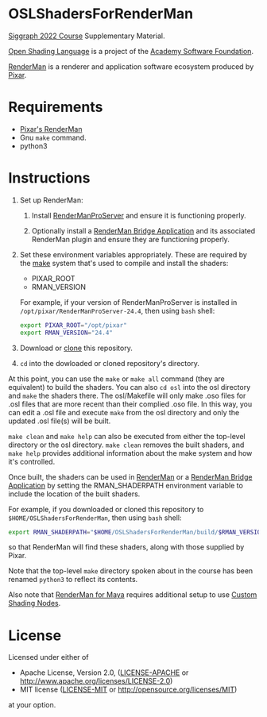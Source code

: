 # OSLShadersForRenderMan
[Siggraph 2022 Course](https://s2022.siggraph.org/presentation/?id=gensub_113&sess=sess204) Supplementary Material.

[Open Shading Language](https://github.com/AcademySoftwareFoundation/OpenShadingLanguage) is a project of the [Academy Software Foundation](https://www.aswf.io/projects).

[RenderMan](https://renderman.pixar.com/product) is a renderer and application software ecosystem produced by [Pixar](https://www.pixar.com).

# Requirements
* [Pixar's RenderMan](https://renderman.pixar.com)
* Gnu `make` command.
* python3

# Instructions
1. Set up RenderMan:

    1. Install [RenderManProServer](https://renderman.pixar.com/store) and ensure it is functioning properly.

    1. Optionally install a [RenderMan Bridge Application](https://renderman.pixar.com/bridge-tools) and its associated RenderMan plugin and ensure they are functioning properly.

1. Set these environment variables appropriately. These are required by the [make](https://www.gnu.org/software/make/manual/) system that's used to compile and install the shaders:
    * PIXAR_ROOT
    * RMAN_VERSION

    For example, if your version of RenderManProServer is installed in
    `/opt/pixar/RenderManProServer-24.4`, then using `bash` shell:

    ```bash
    export PIXAR_ROOT="/opt/pixar"
    export RMAN_VERSION="24.4"
    ```

1. Download or [clone](https://docs.github.com/en/repositories/creating-and-managing-repositories/cloning-a-repository) this repository.
1. `cd` into the dowloaded or cloned repository's directory.

At this point, you can use the `make` or `make all` command (they are equivalent) to build the shaders.
You can also `cd osl` into the osl directory and `make` the shaders there.
The osl/Makefile will only make .oso files for .osl files that are more recent than their complied .oso file.
In this way, you can edit a .osl file and execute `make` from the osl directory and only the updated .osl file(s) will be built.

`make clean` and `make help` can also be executed from either the top-level directory or the osl directory.
`make clean` removes the built shaders, and `make help` provides additional information about the make system and how it's controlled.

Once built, the shaders can be used in [RenderMan](https://rmanwiki.pixar.com/display/REN24/RenderMan) or a [RenderMan Bridge Application](https://renderman.pixar.com/bridge-tools) by setting the RMAN_SHADERPATH environment variable to include the location of the built shaders.

For example, if you downloaded or cloned this repository to `$HOME/OSLShadersForRenderMan`, then using `bash` shell:
```bash
export RMAN_SHADERPATH="$HOME/OSLShadersForRenderMan/build/$RMAN_VERSION/shaders:$RMAN_SHADERPATH"
```
so that RenderMan will find these shaders, along with those supplied by Pixar.

Note that the top-level `make` directory spoken about in the course has been renamed `python3` to reflect its contents.

Also note that [RenderMan for Maya](https://rmanwiki.pixar.com/display/RFM24) requires additional setup to use [Custom Shading Nodes](https://rmanwiki.pixar.com/display/RFM24/Installing+Custom+Nodes).

# License
Licensed under either of

* Apache License, Version 2.0, ([LICENSE-APACHE](LICENSE-APACHE) or http://www.apache.org/licenses/LICENSE-2.0)
* MIT license ([LICENSE-MIT](LICENSE-MIT) or http://opensource.org/licenses/MIT)

at your option.
